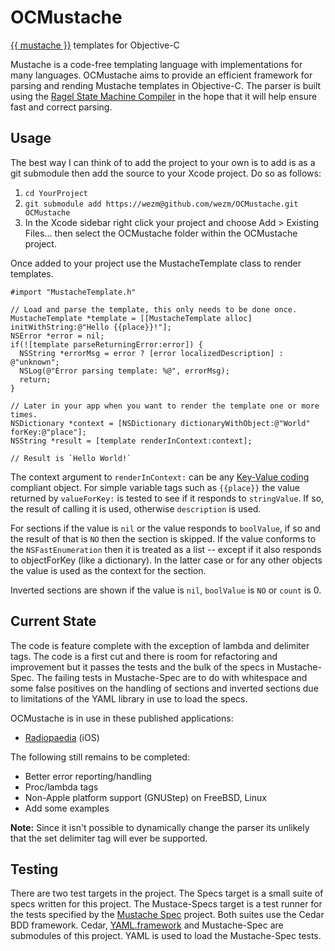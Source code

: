 OCMustache
==========

[{{ mustache }}][mustache] templates for Objective-C

Mustache is a code-free templating language with implementations for many
languages. OCMustache aims to provide an efficient framework for parsing and
rending Mustache templates in Objective-C. The parser is built using the [Ragel
State Machine Compiler][ragel] in the hope that it will help ensure fast and
correct parsing.

[mustache]: http://mustache.github.com/
[ragel]: http://www.complang.org/ragel/

Usage
-----

The best way I can think of to add the project to your own is to add is as a
git submodule then add the source to your Xcode project. Do so as follows:

1. `cd YourProject`
2. `git submodule add https://wezm@github.com/wezm/OCMustache.git OCMustache`
3. In the Xcode sidebar right click your project and choose Add > Existing
   Files... then select the OCMustache folder within the OCMustache project.

Once added to your project use the MustacheTemplate class to render templates.

    #import "MustacheTemplate.h"

    // Load and parse the template, this only needs to be done once.
    MustacheTemplate *template = [[MustacheTemplate alloc] initWithString:@"Hello {{place}}!"];
    NSError *error = nil;
    if(![template parseReturningError:error]) {
      NSString *errorMsg = error ? [error localizedDescription] : @"unknown";
      NSLog(@"Error parsing template: %@", errorMsg);
      return;
    }

    // Later in your app when you want to render the template one or more times.
    NSDictionary *context = [NSDictionary dictionaryWithObject:@"World" forKey:@"place"];
    NSString *result = [template renderInContext:context];

    // Result is `Hello World!`

The context argument to `renderInContext:` can be any [Key-Value coding][kvc]
compliant object. For simple variable tags such as `{{place}}` the value
returned by `valueForKey:` is tested to see if it responds to `stringValue`. If
so, the result of calling it is used, otherwise `description` is used.

[kvc]: http://developer.apple.com/library/mac/#documentation/Cocoa/Conceptual/KeyValueCoding/KeyValueCoding.html

For sections if the value is `nil` or the value responds to `boolValue`, if so
and the result of that is `NO` then the section is skipped. If the value
conforms to the `NSFastEnumeration` then it is treated as a list -- except if
it also responds to objectForKey (like a dictionary). In the latter case or for
any other objects the value is used as the context for the section.

Inverted sections are shown if the value is `nil`, `boolValue` is `NO` or
`count` is 0.

Current State
-------------

The code is feature complete with the exception of lambda and delimiter tags.
The code is a first cut and there is room for refactoring and improvement but
it passes the tests and the bulk of the specs in Mustache-Spec. The failing
tests in Mustache-Spec are to do with whitespace and some false positives on
the handling of sections and inverted sections due to limitations of the YAML
library in use to load the specs.

OCMustache is in use in these published applications:

* [Radiopaedia](http://appstore.com/radiopaedia) (iOS)

The following still remains to be completed:

* Better error reporting/handling
* Proc/lambda tags
* Non-Apple platform support (GNUStep) on FreeBSD, Linux
* Add some examples

**Note:** Since it isn't possible to dynamically change the parser its unlikely that
the set delimiter tag will ever be supported.

Testing
-------

There are two test targets in the project. The Specs target is a small suite of
specs written for this project. The Mustace-Specs target is a test runner for
the tests specified by the [Mustache Spec][spec] project. Both suites use the
Cedar BDD framework. Cedar, [YAML.framework][yaml] and Mustache-Spec are
submodules of this project. YAML is used to load the Mustache-Spec tests.

[spec]: http://github.com/pvande/Mustache-Spec
[yaml]: http://github.com/mirek/YAML.framework
